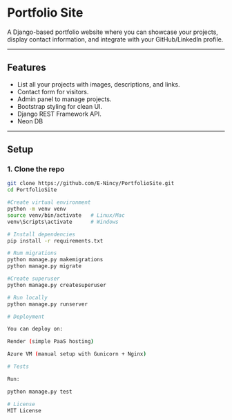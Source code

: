 # Portfolio Site

A Django-based portfolio website where you can showcase your projects, display contact information, and integrate with your GitHub/LinkedIn profile.

---

## Features
- List all your projects with images, descriptions, and links.
- Contact form for visitors.
- Admin panel to manage projects.
- Bootstrap styling for clean UI.
- Django REST Framework API.
- Neon DB

---

## Setup

### 1. Clone the repo
```bash
git clone https://github.com/E-Nincy/PortfolioSite.git
cd PortfolioSite

#Create virtual environment
python -m venv venv
source venv/bin/activate   # Linux/Mac
venv\Scripts\activate      # Windows

# Install dependencies
pip install -r requirements.txt

# Rum migrations
python manage.py makemigrations
python manage.py migrate

#Create superuser
python manage.py createsuperuser

# Run locally
python manage.py runserver

# Deployment

You can deploy on:

Render (simple PaaS hosting)

Azure VM (manual setup with Gunicorn + Nginx)

# Tests

Run:

python manage.py test

# License
MIT License
```

